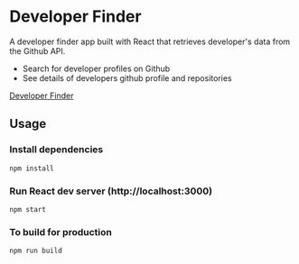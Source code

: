 # Developer Finder

A developer finder app built with React that retrieves developer's data from the Github API.

- Search for developer profiles on Github
- See details of developers github profile and repositories

[Developer Finder](https://developerfinder.netlify.app/)

## Usage

### Install dependencies

```
npm install
```

### Run React dev server (http://localhost:3000)

```
npm start
```

### To build for production

```
npm run build
```
